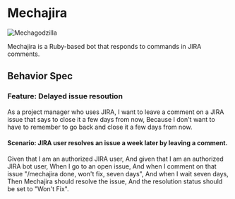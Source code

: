 # Mechajira

![Mechagodzilla](https://upload.wikimedia.org/wikipedia/en/3/30/Mechagodzilla_Incarnations.jpg)

Mechajira is a Ruby-based bot that responds to commands in JIRA comments.

## Behavior Spec

### Feature: Delayed issue resoution

As a project manager who uses JIRA,
I want to leave a comment on a JIRA issue that says to close it a few days from now,
Because I don't want to have to remember to go back and close it a few days from now.

#### Scenario: JIRA user resolves an issue a week later by leaving a comment.

Given that I am an authorized JIRA user,
And given that I am an authorized JIRA bot user,
When I go to an open issue,
And when I comment on that issue "/mechajira done, won't fix, seven days",
And when I wait seven days,
Then Mechajira should resolve the issue,
And the resolution status should be set to "Won't Fix".
